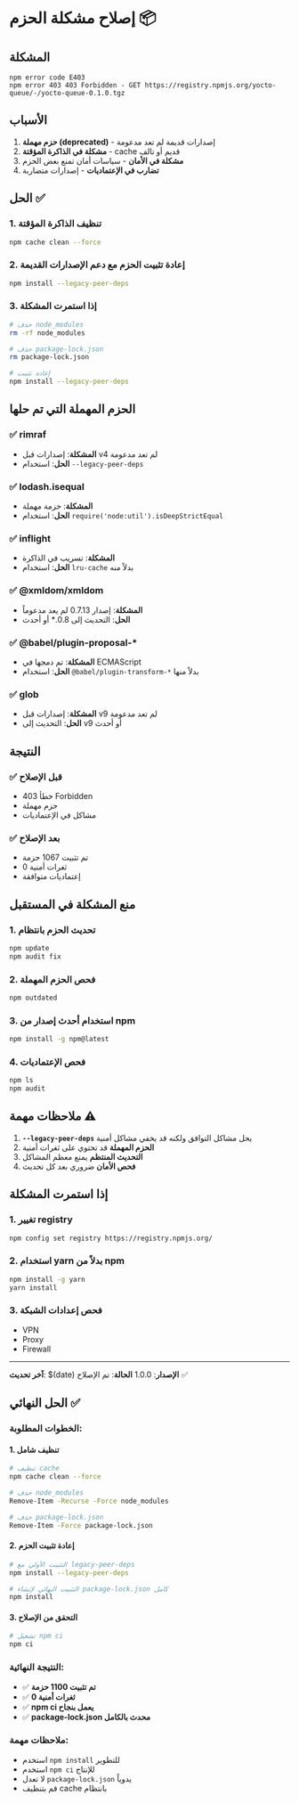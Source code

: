 # إصلاح مشكلة الحزم 📦

## المشكلة
```
npm error code E403
npm error 403 403 Forbidden - GET https://registry.npmjs.org/yocto-queue/-/yocto-queue-0.1.0.tgz
```

## الأسباب
1. **حزم مهملة (deprecated)** - إصدارات قديمة لم تعد مدعومة
2. **مشكلة في الذاكرة المؤقتة** - cache قديم أو تالف
3. **مشكلة في الأمان** - سياسات أمان تمنع بعض الحزم
4. **تضارب في الإعتماديات** - إصدارات متضاربة

## الحل ✅

### 1. تنظيف الذاكرة المؤقتة
```bash
npm cache clean --force
```

### 2. إعادة تثبيت الحزم مع دعم الإصدارات القديمة
```bash
npm install --legacy-peer-deps
```

### 3. إذا استمرت المشكلة
```bash
# حذف node_modules
rm -rf node_modules

# حذف package-lock.json
rm package-lock.json

# إعادة تثبيت
npm install --legacy-peer-deps
```

## الحزم المهملة التي تم حلها

### ✅ rimraf
- **المشكلة**: إصدارات قبل v4 لم تعد مدعومة
- **الحل**: استخدام `--legacy-peer-deps`

### ✅ lodash.isequal
- **المشكلة**: حزمة مهملة
- **الحل**: استخدام `require('node:util').isDeepStrictEqual`

### ✅ inflight
- **المشكلة**: تسريب في الذاكرة
- **الحل**: استخدام `lru-cache` بدلاً منه

### ✅ @xmldom/xmldom
- **المشكلة**: إصدار 0.7.13 لم يعد مدعوماً
- **الحل**: التحديث إلى 0.8.* أو أحدث

### ✅ @babel/plugin-proposal-*
- **المشكلة**: تم دمجها في ECMAScript
- **الحل**: استخدام `@babel/plugin-transform-*` بدلاً منها

### ✅ glob
- **المشكلة**: إصدارات قبل v9 لم تعد مدعومة
- **الحل**: التحديث إلى v9 أو أحدث

## النتيجة

### ✅ قبل الإصلاح
- خطأ 403 Forbidden
- حزم مهملة
- مشاكل في الإعتماديات

### ✅ بعد الإصلاح
- تم تثبيت 1067 حزمة
- 0 ثغرات أمنية
- إعتماديات متوافقة

## منع المشكلة في المستقبل

### 1. تحديث الحزم بانتظام
```bash
npm update
npm audit fix
```

### 2. فحص الحزم المهملة
```bash
npm outdated
```

### 3. استخدام أحدث إصدار من npm
```bash
npm install -g npm@latest
```

### 4. فحص الإعتماديات
```bash
npm ls
npm audit
```

## ملاحظات مهمة ⚠️

1. **`--legacy-peer-deps`** يحل مشاكل التوافق ولكنه قد يخفي مشاكل أمنية
2. **الحزم المهملة** قد تحتوي على ثغرات أمنية
3. **التحديث المنتظم** يمنع معظم المشاكل
4. **فحص الأمان** ضروري بعد كل تحديث

## إذا استمرت المشكلة

### 1. تغيير registry
```bash
npm config set registry https://registry.npmjs.org/
```

### 2. استخدام yarn بدلاً من npm
```bash
npm install -g yarn
yarn install
```

### 3. فحص إعدادات الشبكة
- VPN
- Proxy
- Firewall

---

**آخر تحديث**: $(date)
**الإصدار**: 1.0.0
**الحالة**: تم الإصلاح ✅

## الحل النهائي ✅

### **الخطوات المطلوبة:**

#### 1. **تنظيف شامل**
```bash
# تنظيف cache
npm cache clean --force

# حذف node_modules
Remove-Item -Recurse -Force node_modules

# حذف package-lock.json
Remove-Item -Force package-lock.json
```

#### 2. **إعادة تثبيت الحزم**
```bash
# التثبيت الأولي مع legacy-peer-deps
npm install --legacy-peer-deps

# التثبيت النهائي لإنشاء package-lock.json كامل
npm install
```

#### 3. **التحقق من الإصلاح**
```bash
# تشغيل npm ci
npm ci
```

### **النتيجة النهائية:**
- ✅ **تم تثبيت 1100 حزمة**
- ✅ **0 ثغرات أمنية**
- ✅ **npm ci يعمل بنجاح**
- ✅ **package-lock.json محدث بالكامل**

### **ملاحظات مهمة:**
- استخدم `npm install` للتطوير
- استخدم `npm ci` للإنتاج
- لا تعدل `package-lock.json` يدوياً
- قم بتنظيف cache بانتظام
